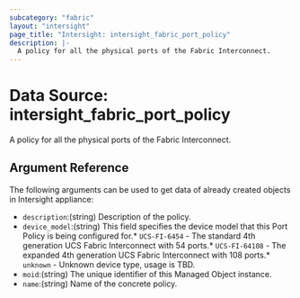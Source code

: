 ```yaml
---
subcategory: "fabric"
layout: "intersight"
page_title: "Intersight: intersight_fabric_port_policy"
description: |-
  A policy for all the physical ports of the Fabric Interconnect.
---
```


# Data Source: intersight_fabric_port_policy
A policy for all the physical ports of the Fabric Interconnect.
## Argument Reference
The following arguments can be used to get data of already created objects in Intersight appliance:
* `description`:(string) Description of the policy. 
* `device_model`:(string) This field specifies the device model that this Port Policy is being configured for.* `UCS-FI-6454` - The standard 4th generation UCS Fabric Interconnect with 54 ports.* `UCS-FI-64108` - The expanded 4th generation UCS Fabric Interconnect with 108 ports.* `unknown` - Unknown device type, usage is TBD. 
* `moid`:(string) The unique identifier of this Managed Object instance. 
* `name`:(string) Name of the concrete policy. 
